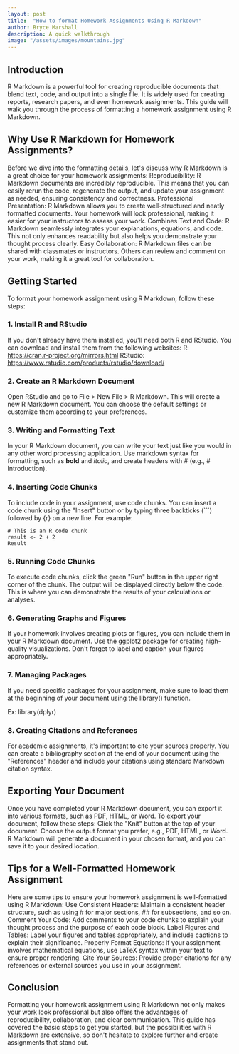 ```yaml
---
layout: post
title:  "How to format Homework Assignments Using R Markdown"
author: Bryce Marshall
description: A quick walkthrough   
image: "/assets/images/mountains.jpg"
---
```


## Introduction
R Markdown is a powerful tool for creating reproducible documents that blend text, code, and output into a single file. It is widely used for creating reports, research papers, and even homework assignments. This guide will walk you through the process of formatting a homework assignment using R Markdown.
## Why Use R Markdown for Homework Assignments?
Before we dive into the formatting details, let's discuss why R Markdown is a great choice for your homework assignments:
Reproducibility: R Markdown documents are incredibly reproducible. This means that you can easily rerun the code, regenerate the output, and update your assignment as needed, ensuring consistency and correctness.
Professional Presentation: R Markdown allows you to create well-structured and neatly formatted documents. Your homework will look professional, making it easier for your instructors to assess your work.
Combines Text and Code: R Markdown seamlessly integrates your explanations, equations, and code. This not only enhances readability but also helps you demonstrate your thought process clearly.
Easy Collaboration: R Markdown files can be shared with classmates or instructors. Others can review and comment on your work, making it a great tool for collaboration.
## Getting Started
To format your homework assignment using R Markdown, follow these steps:
### 1. Install R and RStudio
If you don't already have them installed, you'll need both R and RStudio. You can download and install them from the following websites:
R: https://cran.r-project.org/mirrors.html
RStudio: https://www.rstudio.com/products/rstudio/download/
### 2. Create an R Markdown Document
Open RStudio and go to File > New File > R Markdown. This will create a new R Markdown document. You can choose the default settings or customize them according to your preferences.
### 3. Writing and Formatting Text
In your R Markdown document, you can write your text just like you would in any other word processing application. Use markdown syntax for formatting, such as **bold** and *italic*, and create headers with # (e.g., # Introduction).
### 4. Inserting Code Chunks
To include code in your assignment, use code chunks. You can insert a code chunk using the "Insert" button or by typing three backticks (```) followed by {r} on a new line. For example:
```
# This is an R code chunk 
result <- 2 + 2 
Result
```
### 5. Running Code Chunks
To execute code chunks, click the green "Run" button in the upper right corner of the chunk. The output will be displayed directly below the code. This is where you can demonstrate the results of your calculations or analyses.
### 6. Generating Graphs and Figures
If your homework involves creating plots or figures, you can include them in your R Markdown document. Use the ggplot2 package for creating high-quality visualizations. Don't forget to label and caption your figures appropriately.
### 7. Managing Packages
If you need specific packages for your assignment, make sure to load them at the beginning of your document using the library() function.

Ex: library(dplyr)
### 8. Creating Citations and References
For academic assignments, it's important to cite your sources properly. You can create a bibliography section at the end of your document using the "References" header and include your citations using standard Markdown citation syntax.
## Exporting Your Document
Once you have completed your R Markdown document, you can export it into various formats, such as PDF, HTML, or Word. To export your document, follow these steps:
Click the "Knit" button at the top of your document.
Choose the output format you prefer, e.g., PDF, HTML, or Word.
R Markdown will generate a document in your chosen format, and you can save it to your desired location.
## Tips for a Well-Formatted Homework Assignment
Here are some tips to ensure your homework assignment is well-formatted using R Markdown:
Use Consistent Headers: Maintain a consistent header structure, such as using # for major sections, ## for subsections, and so on.
Comment Your Code: Add comments to your code chunks to explain your thought process and the purpose of each code block.
Label Figures and Tables: Label your figures and tables appropriately, and include captions to explain their significance.
Properly Format Equations: If your assignment involves mathematical equations, use LaTeX syntax within your text to ensure proper rendering.
Cite Your Sources: Provide proper citations for any references or external sources you use in your assignment.
## Conclusion
Formatting your homework assignment using R Markdown not only makes your work look professional but also offers the advantages of reproducibility, collaboration, and clear communication. This guide has covered the basic steps to get you started, but the possibilities with R Markdown are extensive, so don't hesitate to explore further and create assignments that stand out.



